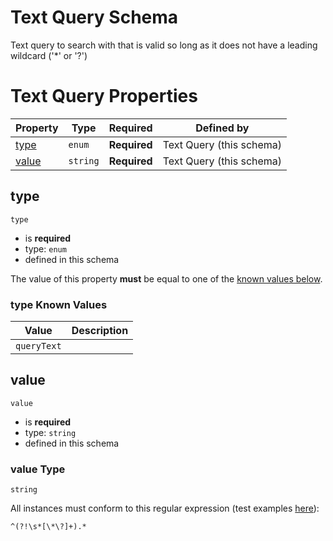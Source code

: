 
# Text Query Schema

Text query to search with that is valid so long as it does not have a leading wildcard ('*' or '?')

# Text Query Properties

| Property | Type | Required | Defined by |
|----------|------|----------|------------|
| [type](#type) | `enum` | **Required** | Text Query (this schema) |
| [value](#value) | `string` | **Required** | Text Query (this schema) |

## type


`type`

* is **required**
* type: `enum`
* defined in this schema

The value of this property **must** be equal to one of the [known values below](#type-known-values).

### type Known Values
| Value | Description |
|-------|-------------|
| `queryText` |  |




## value


`value`

* is **required**
* type: `string`
* defined in this schema

### value Type


`string`



All instances must conform to this regular expression 
(test examples [here](https://regexr.com/?expression=%5E(%3F!%5Cs*%5B%5C*%5C%3F%5D%2B).*)):
```regex
^(?!\s*[\*\?]+).*
```






